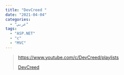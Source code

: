 ```yaml
---
title: "DevCreed "
date: "2021-04-04"
categories:
  - "عربي"
tags:
  - "ASP.NET"
  - "c"
  - "MVC"
---
```


> https://www.youtube.com/c/DevCreed/playlists
>
> [DevCreed ](https://www.youtube.com/c/DevCreed/playlists)
